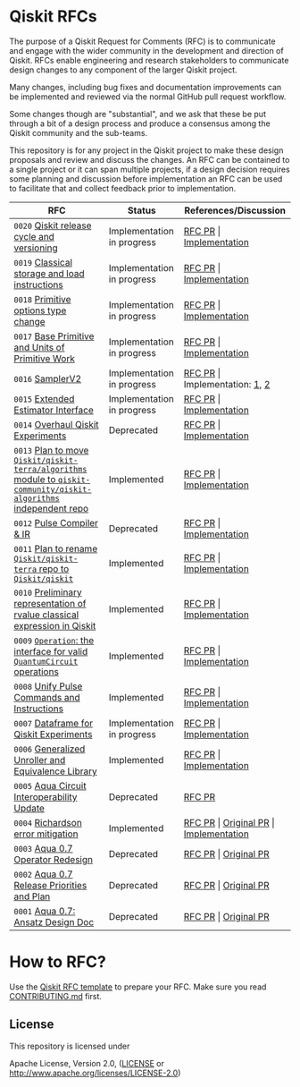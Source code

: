 # Qiskit RFCs

The purpose of a Qiskit Request for Comments (RFC) is to communicate and engage
with the wider community in the development and direction of Qiskit. RFCs enable
engineering and research stakeholders to communicate design changes to any
component of the larger Qiskit project.

Many changes, including bug fixes and documentation improvements can be
implemented and reviewed via the normal GitHub pull request workflow.

Some changes though are "substantial", and we ask that these be put through a
bit of a design process and produce a consensus among the Qiskit community and
the sub-teams.

This repository is for any project in the Qiskit project to make these design
proposals and review and discuss the changes. An RFC can be contained to a
single project or it can span multiple projects, if a design decision requires
some planning and discussion before implementation an RFC can be used to
facilitate that and collect feedback prior to implementation.

| RFC | Status | References/Discussion |
| --- | ------ | --------------------- |
| `0020` [Qiskit release cycle and versioning](0020-release_cycle.md) | Implementation in progress | [RFC PR](https://github.com/Qiskit/RFCs/pull/34/) \| [Implementation](https://github.com/Qiskit/RFCs/issues/64) |
| `0019` [Classical storage and load instructions](0019-classical-stores.md) | Implementation in progress | [RFC PR](https://github.com/Qiskit/RFCs/pull/50/) \| [Implementation](https://github.com/Qiskit/qiskit/issues/10922) |
| `0018` [Primitive options type change](0018-primitive-options-type.md) | Implementation in progress | [RFC PR](https://github.com/Qiskit/RFCs/pull/52/) \| [Implementation](https://github.com/Qiskit/RFCs/issues/72) |
| `0017` [Base Primitive and Units of Primitive Work](0017-base-primitive-unification.md) | Implementation in progress | [RFC PR](https://github.com/Qiskit/RFCs/pull/53/) \| [Implementation](https://github.com/Qiskit/qiskit/pull/11524) |
| `0016` [SamplerV2](0016-sampler-interface.md) | Implementation in progress | [RFC PR](https://github.com/Qiskit/RFCs/pull/56/) \| Implementation: [1](https://github.com/Qiskit/qiskit/pull/11566), [2](https://github.com/Qiskit/qiskit/pull/11529) |
| `0015` [Extended Estimator Interface](0015-estimator-interface.md) | Implementation in progress | [RFC PR](https://github.com/Qiskit/RFCs/pull/51) \| [Implementation](https://github.com/Qiskit/qiskit/pull/11227) |
| `0014` [Overhaul Qiskit Experiments](0014-overhaul-qiskit-experiments.md) | Deprecated | [RFC PR](https://github.com/Qiskit/RFCs/pull/47) \| [Implementation](https://github.com/Qiskit-Extensions/qiskit-experiments/issues/1268) |
| `0013` [Plan to move `Qiskit/qiskit-terra/algorithms` module to `qiskit-community/qiskit-algorithms` independent repo](0013-algorithms-migration.md) | Implemented | [RFC PR](https://github.com/Qiskit/RFCs/pull/44/) \| [Implementation](https://github.com/Qiskit/RFCs/issues/48)|
| `0012` [Pulse Compiler & IR](0012-Pulse-Compiler-and-IR.md) | Deprecated | [RFC PR](https://github.com/Qiskit/RFCs/pull/45) \| [Implementation](https://github.com/Qiskit/qiskit/issues/10759)|
| `0011` [Plan to rename `Qiskit/qiskit-terra` repo to `Qiskit/qiskit`](0011-repo-rename.md) | Implemented | [RFC PR](https://github.com/Qiskit/RFCs/pull/31) \| [Implementation](https://github.com/Qiskit/RFCs/issues/41) |
| `0010` [Preliminary representation of rvalue classical expression in Qiskit](0010-simple-classical-representations.md) | Implemented | [RFC PR](https://github.com/Qiskit/RFCs/pull/30) \| [Implementation](https://github.com/Qiskit/qiskit-terra/issues/10239) |
| `0009` [`Operation`: the interface for valid `QuantumCircuit` operations](0009-interface-for-circuit-operations.md) | Implemented | [RFC PR](https://github.com/Qiskit/RFCs/pull/25) \| [Implementation](https://github.com/Qiskit/qiskit-terra/pull/7087)|
| `0008` [Unify Pulse Commands and Instructions](0008-unify-pulse-commands-and-instructions.md) | Implemented | [RFC PR](https://github.com/Qiskit/RFCs/pull/12) \| [Implementation](https://github.com/Qiskit/qiskit-terra/issues/3750)
| `0007` [Dataframe for Qiskit Experiments](0007-experiment-dataframe.md) | Implementation in progress | [RFC PR](https://github.com/Qiskit/rfcs/pull/28) \| [Implementation](https://github.com/Qiskit/RFCs/issues/62) |
| `0006` [Generalized Unroller and Equivalence Library](0006-rfc-generalized-unroller-and-equivalence-library.md) | Implemented | [RFC PR](https://github.com/Qiskit/rfcs/pull/6) \| [Implementation](https://github.com/Qiskit/qiskit-terra/pull/3946)|
| `0005` [Aqua Circuit Interoperability Update](0005-Aqua_circuit_interoperability.md) | Deprecated | [RFC PR](https://github.com/Qiskit/RFCs/pull/17) |
| `0004` [Richardson error mitigation](0004-error-mitigation.md) | Implemented | [RFC PR](https://github.com/Qiskit/rfcs/pull/3) \| [Original PR](https://github.com/Qiskit/qiskit-metapackage/pull/768) \| [Implementation](https://github.com/qiskit-community/prototype-zne) | 
| `0003` [Aqua 0.7 Operator Redesign](0003-Aqua_0.7_operator_redesign.md) | Deprecated | [RFC PR](https://github.com/Qiskit/rfcs/pull/8) \| [Original PR](https://github.com/Qiskit/qiskit-aqua/pull/742)|
| `0002` [Aqua 0.7 Release Priorities and Plan](0002-Aqua_0.7_release_priorities_and_plan.md) | Deprecated |[RFC PR](https://github.com/Qiskit/rfcs/pull/7) \| [Original PR](https://github.com/Qiskit/qiskit-aqua/pull/785)|
| `0001` [Aqua 0.7: Ansatz Design Doc](0001-ansatz-rfc.md) | Deprecated |[RFC PR](https://github.com/Qiskit/rfcs/pull/5) \| [Original PR](https://github.com/Qiskit/qiskit-aqua/pull/747) |


# How to RFC?
Use the [Qiskit RFC template](0000-template.md) to prepare your RFC. Make sure you read [CONTRIBUTING.md](CONTRIBUTING.md) first.

## License
[License]: #license

This repository is licensed under

 Apache License, Version 2.0, ([LICENSE](LICENSE) or <http://www.apache.org/licenses/LICENSE-2.0>)
